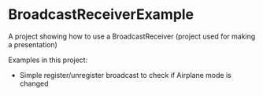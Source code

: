 # BroadcastReceiverExample

A project showing how to use a BroadcastReceiver (project used for making a presentation)

Examples in this project:
- Simple register/unregister broadcast to check if Airplane mode is changed
